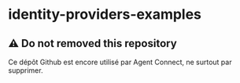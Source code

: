 identity-providers-examples
===========================

## :warning: Do not removed this repository

Ce dépôt Github est encore utilisé par Agent Connect, ne surtout par supprimer.
